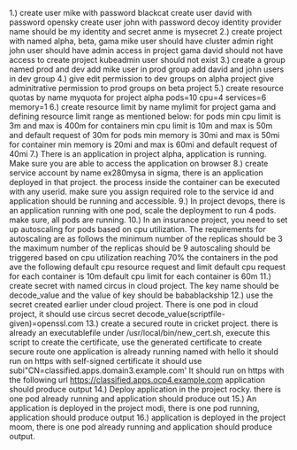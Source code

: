 1.) create user mike with password blackcat
    create user david with password opensky
    create user john with password decoy
    identity provider name should be my identity and secret anme is mysecret
2.) create project with named alpha, beta, gama
    mike user should have cluster admin right
    john user should have admin access in project gama
    david should not have access to create project
    kubeadmin user should not exist
3.) create a group named prod and dev
    add mike user in prod group
    add david and john users in dev group
4.) give edit permission to dev groups on alpha project
    give adminitrative permission to prod groups on beta project
5.) create resource quotas by name myquota for project alpha
    pods=10
    cpu=4
    services=6
    memory=1
6.) create resource limit by name mylimit for project gama and defining resource limit range as mentioned below:
      for pods min cpu limit is 3m and max is 400m
      for containers min cpu limit is 10m and max is 50m and default request of 30m
      for pods min memory is 30mi and max is 50mi
      for container min memory is 20mi and max is 60mi and default request of 40mi
7.) There is an application in project alpha, application is running. Make sure you are able to access the application on browser
8.) create service account by name ex280mysa in sigma, there is an application deployed in that project. the process inside the container can be executed with any userid. make sure you assign required role to the service id and application should be  running and accessible.
9.) In project devops, there is an application running with one pod, scale the deployment to run 4 pods. make sure, all pods are running.
10.) In an insurance project, you need to set up autoscaling for pods based on cpu utilization. The requirements for autoscaling are as follows
        the minimum number of the replicas should be 3
        the maximum number of the replicas should be 9
        autoscaling should be triggered based on cpu utilization reaching 70%
        the containers in the pod ave the following default cpu resource request and limit
            default cpu request for each container is 10m
            default cpu limit for each container is 60m
11.) create secret with named circus in cloud project. The key name should be decode_value and the value of key should be babablackship
12.) use the secret created earlier under cloud project. There is one pod in cloud project, it should use circus secret decode_value(scriptfile-given)=openssl.com
13.) create a secured route in cricket project. there is already an executablefile under /usr/local/bin/new_cert.sh, execute this script to create the certificate, use the generated certificate to create secure route
    one application is already running named with hello
    it should run on https with self-signed certificate
    it should use subi"CN=classified.apps.domain3.example.com' It should run on https with the following url
          https://classified.apps.ocp4.example.com application should produce output 
14.) Deploy application in the project rocky. there is one pod already running
      and application should produce out
15.) An application is deployed in the project modi, there is one pod running, application should produce output
16.) application is deployed in the project moom, there is one pod already running and application should produce output.
